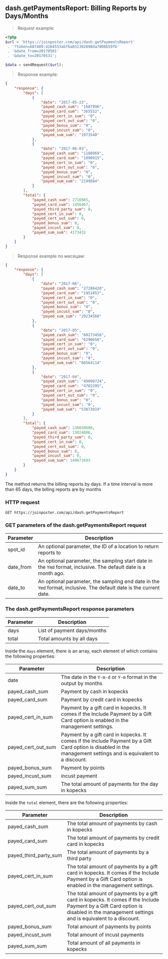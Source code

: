 ## dash.getPaymentsReport: Billing Reports by Days/Months

> Request example:

```php
<?php
$url = 'https://joinposter.com/api/dash.getPaymentsReport'
 . '?token=687409:4164553abf6a031302898da7800b59fb'
 . '&date_from=20170501'
 . '&date_to=20170531';

$data = sendRequest($url);
```

> Response example:

```json
{
    "response": {
        "days": [
            {
                "date": "2017-05-23",
                "payed_cash_sum": "1607996",
                "payed_card_sum": "365552",
                "payed_cert_in_sum": "0",
                "payed_cert_out_sum": "0",
                "payed_bonus_sum": "0",
                "payed_incust_sum": "0",
                "payed_sum_sum": "1973548"
            },
            {
                "date": "2017-06-03",
                "payed_cash_sum": "1108969",
                "payed_card_sum": "1090915",
                "payed_cert_in_sum": "0",
                "payed_cert_out_sum": "0",
                "payed_bonus_sum": "0",
                "payed_incust_sum": "0",
                "payed_sum_sum": "2199884"
            }
        ],
        "total": {
            "payed_cash_sum": 2716965,
            "payed_card_sum": 1456467,
            "payed_third_party_sum": 0,
            "payed_cert_in_sum": 0,
            "payed_cert_out_sum": 0,
            "payed_bonus_sum": 0,
            "payed_incust_sum": 0,
            "payed_sum_sum": 4173432
        }
    }
}
```

> Response example по месяцам:

```json
{
    "response": {
        "days": [
            {
                "date": "2017-06",
                "payed_cash_sum": "27286420",
                "payed_card_sum": "1951853",
                "payed_cert_in_sum": "0",
                "payed_cert_out_sum": "0",
                "payed_bonus_sum": "0",
                "payed_incust_sum": "0",
                "payed_sum_sum": "29234560"
            },
            {
                "date": "2017-05",
                "payed_cash_sum": "60273456",
                "payed_card_sum": "6290658",
                "payed_cert_in_sum": "0",
                "payed_cert_out_sum": "0",
                "payed_bonus_sum": "0",
                "payed_incust_sum": "0",
                "payed_sum_sum": "66564114"
            },
            {
                "date": "2017-04",
                "payed_cash_sum": "49090724",
                "payed_card_sum": "4782295",
                "payed_cert_in_sum": "0",
                "payed_cert_out_sum": "0",
                "payed_bonus_sum": "0",
                "payed_incust_sum": "0",
                "payed_sum_sum": "53873019"
            }
        ],
        "total": {
            "payed_cash_sum": 136650600,
            "payed_card_sum": 13024806,
            "payed_third_party_sum": 0,
            "payed_cert_in_sum": 0,
            "payed_cert_out_sum": 0,
            "payed_bonus_sum": 0,
            "payed_incust_sum": 0,
            "payed_sum_sum": 149671693
        }
    }
}
```

The method returns the billing reports by days. If a time interval is more than 65 days, the billing reports are by months

### HTTP request

`GET https://joinposter.com/api/dash.getPaymentsReport`

### GET parameters of the dash.getPaymentsReport request

Parameter | Description
--------- | -----------
spot_id | An optional parameter, the ID of a location to return reports to
date_from | An optional parameter, the sampling start date in the `Ymd` format, inclusive. The default date is a month ago.
date_to | An optional parameter, the sampling end date in the `Ymd` format, inclusive. The default date is the current date.

### The dash.getPaymentsReport response parameters

Parameter | Description
--------- | -----------
days | List of payment days/months
total | Total amounts by all days

Inside the `days` element, there is an array, each element of which contains the following properties:

Parameter | Description
--------- | -----------
date | The date in the `Y-m-d` or `Y-m` format in the output by months
payed_cash_sum | Payment by cash in kopecks
payed_card_sum | Payment by credit card in kopecks
payed_cert_in_sum | Payment by a gift card in kopecks. It comes if the Include Payment by a Gift Card option is enabled in the management settings.
payed_cert_out_sum | Payment by a gift card in kopecks. It comes if the Include Payment by a Gift Card option is disabled in the management settings and is equivalent to a discount.
payed_bonus_sum | Payment by points
payed_incust_sum | incust payment
payed_sum_sum | The total amount of payments for the day in kopecks

Inside the `total` element, there are the following properties:

Parameter | Description
--------- | -----------
payed_cash_sum | The total amount of payments by cash in kopecks
payed_card_sum | The total amount of payments by credit card in kopecks
payed_third_party_sum | The total amount of payments by a third party
payed_cert_in_sum | The total amount of payments by a gift card in kopecks. It comes if the Include Payment by a Gift Card option is enabled in the management settings.
payed_cert_out_sum | The total amount of payments by a gift card in kopecks. It comes if the Include Payment by a Gift Card option is disabled in the management settings and is equivalent to a discount.
payed_bonus_sum | Total amount of payments by points
payed_incust_sum | Total amount of incust payments
payed_sum_sum | Total amount of all payments in kopecks


